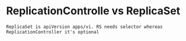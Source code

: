 # ReplicationControlle vs ReplicaSet
    ReplicaSet is apiVersion apps/vi. RS needs selector whereas ReplicationController it's optional

